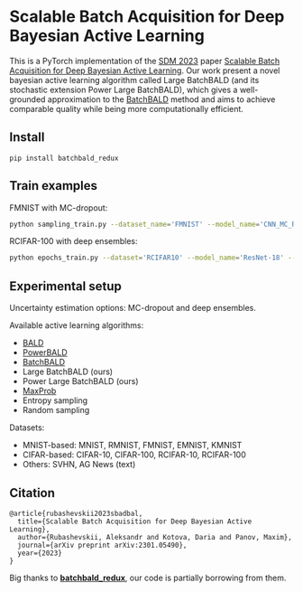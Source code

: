 # Scalable Batch Acquisition for Deep Bayesian Active Learning
This is a PyTorch implementation of the [SDM 2023](https://www.siam.org/conferences/cm/conference/sdm23) paper [Scalable Batch Acquisition for Deep Bayesian Active Learning](https://arxiv.org/abs/2301.05490). Our work present a novel bayesian active learning algorithm called Large BatchBALD (and its stochastic extension Power Large BatchBALD), which gives a well-grounded approximation to the [BatchBALD](https://arxiv.org/abs/1906.08158) method and aims to achieve comparable quality while being more computationally efficient.

## Install
`pip install batchbald_redux`

## Train examples
FMNIST with MC-dropout:
```sh
python sampling_train.py --dataset_name='FMNIST' --model_name='CNN_MC_RMNIST' --uns_type='MC' --algs PLBB PBALD Rand LBB BALD BB MaxProb --random_seeds 42 227 346 684 920 --acq_batch_size=10 --num_init_samples=20 --max_train_samples=500
```

RCIFAR-100 with deep ensembles:
```sh
python epochs_train.py --dataset='RCIFAR10' --model_name='ResNet-18' --optimizer_name='SGD' --uns_type='ENS' --algs PLBB PBALD Rand LBB BALD MaxProb --random_seeds 42 227 346 684 920 --acq_batch_size=100 --train_batch_size=100 --num_init_samples=2000 --max_train_samples=10000 --num_epochs=50
```

## Experimental setup
Uncertainty estimation options: MC-dropout and deep ensembles. 

Available active learning algorithms: 
- [BALD](https://arxiv.org/abs/1112.5745)
- [PowerBALD](https://arxiv.org/abs/2101.03552)
- [BatchBALD](https://arxiv.org/abs/1906.08158)
- Large BatchBALD (ours)
- Power Large BatchBALD (ours)
- [MaxProb](https://arxiv.org/abs/cmp-lg/9407020)
- Entropy sampling
- Random sampling

Datasets:
- MNIST-based: MNIST, RMNIST, FMNIST, EMNIST, KMNIST
- CIFAR-based: CIFAR-10, CIFAR-100, RCIFAR-10, RCIFAR-100 
- Others: SVHN, AG News (text)

## Citation
```
@article{rubashevskii2023sbadbal,
  title={Scalable Batch Acquisition for Deep Bayesian Active Learning},
  author={Rubashevskii, Aleksandr and Kotova, Daria and Panov, Maxim},
  journal={arXiv preprint arXiv:2301.05490},
  year={2023}
}
```

Big thanks to [**batchbald_redux**](https://github.com/BlackHC/batchbald_redux), our code is partially borrowing from them.
